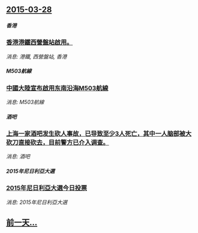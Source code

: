 ## [2015-03-28](/news/2015/03/28/index.md)

##### 香港
### [香港港鐵西營盤站啟用。](/news/2015/03/28/香港港鐵西營盤站啟用.md)
_消息: 港鐵, 西營盤站, 香港_

##### M503航線
### [中國大陸宣布啟用东南沿海M503航線](/news/2015/03/28/中國大陸宣布啟用东南沿海M503航線.md)
_消息: M503航線_

##### 酒吧
### [上海一家酒吧发生砍人事故，已导致至少3人死亡，其中一人脑部被大砍刀直接砍去，目前警方已介入调查。](/news/2015/03/28/上海一家酒吧发生砍人事故-已导致至少3人死亡-其中一人脑部被大砍刀直接砍去-目前警方已介入调查.md)
_消息: 酒吧_

##### 2015年尼日利亞大選
### [2015年尼日利亞大選今日投票](/news/2015/03/28/2015年尼日利亞大選今日投票.md)
_消息: 2015年尼日利亞大選_

## [前一天...](/news/2015/03/27/index.md)

